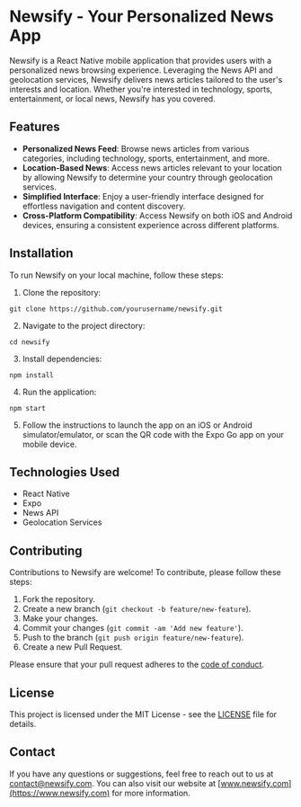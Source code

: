 # Newsify - Your Personalized News App

Newsify is a React Native mobile application that provides users with a personalized news browsing experience. Leveraging the News API and geolocation services, Newsify delivers news articles tailored to the user's interests and location. Whether you're interested in technology, sports, entertainment, or local news, Newsify has you covered.

## Features

- **Personalized News Feed**: Browse news articles from various categories, including technology, sports, entertainment, and more.
- **Location-Based News**: Access news articles relevant to your location by allowing Newsify to determine your country through geolocation services.
- **Simplified Interface**: Enjoy a user-friendly interface designed for effortless navigation and content discovery.
- **Cross-Platform Compatibility**: Access Newsify on both iOS and Android devices, ensuring a consistent experience across different platforms.

## Installation

To run Newsify on your local machine, follow these steps:

1. Clone the repository:

```
git clone https://github.com/yourusername/newsify.git
```

2. Navigate to the project directory:

```
cd newsify
```

3. Install dependencies:

```
npm install
```

4. Run the application:

```
npm start
```

5. Follow the instructions to launch the app on an iOS or Android simulator/emulator, or scan the QR code with the Expo Go app on your mobile device.

## Technologies Used

- React Native
- Expo
- News API
- Geolocation Services

## Contributing

Contributions to Newsify are welcome! To contribute, please follow these steps:

1. Fork the repository.
2. Create a new branch (`git checkout -b feature/new-feature`).
3. Make your changes.
4. Commit your changes (`git commit -am 'Add new feature'`).
5. Push to the branch (`git push origin feature/new-feature`).
6. Create a new Pull Request.

Please ensure that your pull request adheres to the [code of conduct](CODE_OF_CONDUCT.md).

## License

This project is licensed under the MIT License - see the [LICENSE](LICENSE) file for details.

## Contact

If you have any questions or suggestions, feel free to reach out to us at [contact@newsify.com](mailto:contact@newsify.com). You can also visit our website at [www.newsify.com](https://www.newsify.com) for more information.
